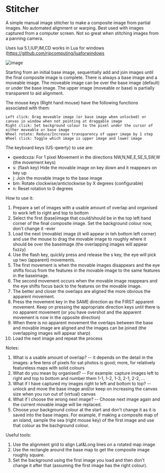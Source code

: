 # Stitcher
A simple manual image stitcher to make a composite image from partial images. No automated alignment or warping. Best used with images captured from a computer screen. Not so great when stitching images from a panning camera.

Uses lua 5.1,IUP,IM,CD works in Lua for windows (https://github.com/rjpcomputing/luaforwindows


![image](https://user-images.githubusercontent.com/2499176/163371924-fc8340b4-99f4-4ffe-a879-5cba7cc832c0.png)



Starting from an initial base image, sequentially add and join images until the final composite image is complete.
There is always a base image and a moveable image. The moveable image can be over the base image (default) or under the base image.
The upper image (moveable or base) is partially transparent to aid alignment.

The mouse keys (Right hand mouse) have the following functions associated with them:

	Left click: Drag moveable image (or base image when unlocked) or canvas in window when not pointing at draggable image
	Right click: Set background colour to the pixel under the cursor of either moveable or base image
	Wheel rotate: Reduce/Increase transparency of upper image by 1 step
	Wheel click: Toggle which image is upper image and lower image

The keyboard keys (US-qwerty) to use are:

- qwedcxza: For 1 pixel Movement in the directions NW,N,NE,E,SE,S,SW,W (the movement keys)
- s:	(flash key) Hide the movable image on key down and it reappears on key up
- j:	Join the movable image to the base image
- bm:	Rotate clockwise/anticlockwise by X degrees (configurable)
- n:	Reset rotation to 0 degrees

How to use it:
1. Prepare a set of images with a usable amount of overlap and organised to work left to right and top to bottom
2. Select the first (base)image that could/should be in the top left hand corner of the final composite image. Set the background colour now, don't change it -ever
3. Load the next (movable) image (it will appear in teh bottom left corner) and use the mouse to drag the movable image to roughly where it should be over the baseimage (the overlapping images will appear fuzzy)
4. Use the flash key, quickly press and release the s key, the eye will pick up two (apparent) movements.
5. The first movement is when the movable images disappears and the eye shifts focus from the features in the movable image to the same features in the baseimage.
6. The second movement occurs when the movable image reappears and the eye shifts focus back to the features on the movable image.
7. The better and closer the overlaps are aligned the more obvious the apparent movement.
8. Press the movement key in the SAME direction as the FIRST apparent movement. Keep on pressing the appropriate direction keys until there is no apparent movement (or you have overshot and the apparent movement is now in the opposite direction)
9. When there is no apparent movement the overlaps between the base and movable image are aligned and the images can be joined (the overlapping images will appear sharp)
10. Load the next image and repeat the process

Notes:
1. What is a usable amount of overlap? -- it depends on the detail in the images: a few tens of pixels for sat photos is good; more, for relatively featureless maps with solid colours
2. What do you mean by organised? -- For example: capture images left to right and top to bottom and number them 1-1, 1-2, 1-3, 2-1, 2-2, ...
3. What if I have captured my images right to left and bottom to top? -- unlock and move the base image and/or keep on increasing the canvas size when you run out of (virtual) canvas
4. What if I choose the wrong next image? -- Choose next image again and the current movable image will be replaced.
5. Choose your background colour at the start and don't change it as it is saved into the base images. For example, if making a composite map of an island, sample the sea (right mouse key) of the first image and use that colour as the bachground colour.

Useful tools:
1. Use the alignment grid to align Lat&Long lines on a rotated map image
2. Use the rectangle around the base map to get the composite image roughly square.
3. Set the background using the first image you load and then don't change it after that  (assuming the first image has the right colour).
